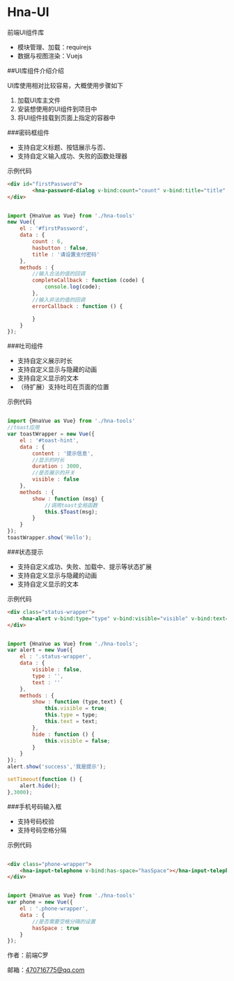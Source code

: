 # Hna-UI

前端UI组件库

- 模块管理、加载：requirejs
- 数据与视图渲染：Vuejs

##UI库组件介绍介绍

UI库使用相对比较容易，大概使用步骤如下

1. 加载UI库主文件
2. 安装想使用的UI组件到项目中
3. 将UI组件挂载到页面上指定的容器中

###密码框组件

- 支持自定义标题、按钮展示与否、
- 支持自定义输入成功、失败的函数处理器

示例代码
```html
<div id="firstPassword">
        <hna-password-dialog v-bind:count="count" v-bind:title="title" v-bind:hasbutton="hasbutton" v-on:complete="completeCallback" v-on:error="errorCallback"></hna-password-dialog>
</div>
```
```javascript

import {HnaVue as Vue} from './hna-tools'
new Vue({
    el : '#firstPassword',
    data : {
        count : 6,
        hasbutton : false,
        title : '请设置支付密码'
    },
    methods : {
        //输入合法的值的回调
        completeCallback : function (code) {
            console.log(code);
        },
        //输入非法的值的回调
        errorCallback : function () {

        }
    }
});

```

###吐司组件
- 支持自定义展示时长
- 支持自定义显示与隐藏的动画
- 支持自定义显示的文本
- （待扩展）支持吐司在页面的位置

示例代码
```javascript

import {HnaVue as Vue} from './hna-tools'
//toast应用
var toastWrapper = new Vue({
    el : '#toast-hint',
    data : {
        content : '提示信息',
        //显示的时长
        duration : 3000,
        //是否展示的开关
        visible : false
    },
    methods : {
        show : function (msg) {
            //调用toast全局函数
            this.$Toast(msg);
        }
    }
});
toastWrapper.show('Hello');

```

###状态提示
- 支持自定义成功、失败、加载中、提示等状态扩展
- 支持自定义显示与隐藏的动画
- 支持自定义显示的文本

示例代码
```html
<div class="status-wrapper">
	<hna-alert v-bind:type="type" v-bind:visible="visible" v-bind:text="text"></hna-alert>
</div>
```

```javascript

import {HnaVue as Vue} from './hna-tools';
var alert = new Vue({
    el : '.status-wrapper',
    data : {
        visible : false,
        type : '',
        text : ''
    },
    methods : {
        show : function (type,text) {
            this.visible = true;
            this.type = type;
            this.text = text;
        },
        hide : function () {
            this.visible = false;
        }
    }
});
alert.show('success','我是提示');

setTimeout(function () {
    alert.hide();
},3000);

```

###手机号码输入框
- 支持号码校验
- 支持号码空格分隔

示例代码
```html

<div class="phone-wrapper">
    <hna-input-telephone v-bind:has-space="hasSpace"></hna-input-telephone>
</div>

```

```javascript

import {HnaVue as Vue} from './hna-tools'
var phone = new Vue({
    el : '.phone-wrapper',
    data : {
        //是否需要空格分隔的设置
        hasSpace : true
    }
});

```

作者：前端C罗

邮箱：470716775@qq.com


